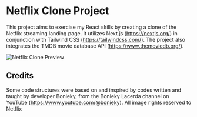 # Netflix Clone Project

This project aims to exercise my React skills by creating a clone of the Netflix streaming landing page. It utilizes Next.js (https://nextjs.org/) in conjunction with Tailwind CSS (https://tailwindcss.com/). The project also integrates the TMDB movie database API (https://www.themoviedb.org/).

![Netflix Clone Preview](https://github.com/thiago-dosantos/clone-netflixproject/blob/main/public/Images/cloneflix.png)

## Credits

Some code structures were based on and inspired by codes written and taught by developer Bonieky, from the Bonieky Lacerda channel on YouTube (https://www.youtube.com/@bonieky).
All image rights reserved to Netflix
